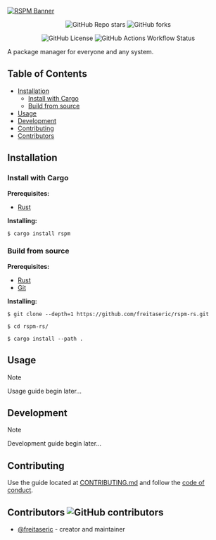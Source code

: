 [![RSPM Banner](https://capsule-render.vercel.app/api?type=waving&height=200&text=RSPM&desc=Roughly%20Simple%20Package%20Manager&fontColor=000&fontAlignY=35&animation=fadeIn&descAlignY=55&theme=cobalt)](https://freitaseric.github.io/rspm-rs)

<div align="center">

![GitHub Repo stars](https://img.shields.io/github/stars/freitaseric/rspm-rs)
![GitHub forks](https://img.shields.io/github/forks/freitaseric/rspm-rs)


![GitHub License](https://img.shields.io/github/license/freitaseric/rspm-rs)
![GitHub Actions Workflow Status](https://img.shields.io/github/actions/workflow/status/freitaseric/rspm-rs/test.yml?label=test)
<!-- ![GitHub deployments](https://img.shields.io/github/deployments/freitaseric/rspm-rs/github-pages?label=github-pages) -->

</div>

A package manager for everyone and any system.

<!-- omit in toc -->
## Table of Contents

- [Installation](#installation)
  - [Install with Cargo](#install-with-cargo)
  - [Build from source](#build-from-source)
- [Usage](#usage)
- [Development](#development)
- [Contributing](#contributing)
- [Contributors ](#contributors-)

## Installation

<!-- TODO: Write installation instructions here -->

### Install with Cargo

**Prerequisites:**

- [Rust](https://rust-lang.org/tools/install)

**Installing:**

```shell
$ cargo install rspm
```

### Build from source

**Prerequisites:**

- [Rust](https://rust-lang.org/tools/install)
- [Git](https://git-scm.com/downloads)

**Installing:**

```shell
$ git clone --depth=1 https://github.com/freitaseric/rspm-rs.git

$ cd rspm-rs/

$ cargo install --path .
```

## Usage

<!-- TODO: Write usage instructions here -->
> [!NOTE] 
> Usage guide begin later...

## Development

<!-- TODO: Write development instructions here -->
> [!NOTE] 
> Development guide begin later...

## Contributing

Use the guide located at [CONTRIBUTING.md](./CONTRIBUTING.md) and follow the [code of conduct](./.github/CODE_OF_CONDUCT.md).

## Contributors ![GitHub contributors](https://img.shields.io/github/contributors/freitaseric/rspm-rs)

- [@freitaseric](https://github.com/freitaseric) - creator and maintainer
